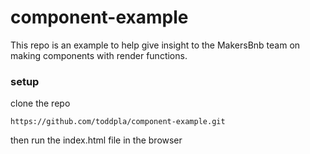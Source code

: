 # component-example

This repo is an example to help give insight to the MakersBnb team on making components with render functions.

### setup
clone the repo
```
https://github.com/toddpla/component-example.git
```
then run the index.html file in the browser
